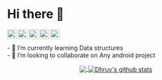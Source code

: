 # Hi there 👋

<a href="https://www.linkedin.com/in/dhruv-garg-7957911ab/">
  <img align="left" alt=" Linkedin" width="22px" src="https://cdn.jsdelivr.net/npm/simple-icons@v3/icons/linkedin.svg" />
</a>
<a href="https://github.com/akuma-dhruv">
  <img align="left" alt=" GitHub" width="22px" src="https://cdn.jsdelivr.net/npm/simple-icons@v3/icons/github.svg" />
</a>
<a href="mailto:dhruvgarg79@gmail.com">
  <img align="left" alt=" Mail" width="22px" src="https://cdn.jsdelivr.net/npm/simple-icons@v3/icons/gmail.svg" />
</a>
<a href="https://www.instagram.com/flummoxed_bamboozle/">
  <img align="left" alt=" Instagram" width="22px" src="https://cdn.jsdelivr.net/npm/simple-icons@v3/icons/instagram.svg" />
</a>
<a href="https://www.hackerrank.com/akuma_Dhruv">
  <img align="left" alt=" HackerRank" width="22px" src="https://cdn.jsdelivr.net/npm/simple-icons@v3/icons/hackerrank.svg" />
</a>
<br></br>
- 🌱 I’m currently learning Data structures <br>
- 👯 I’m looking to collaborate on Any android project
<p align="center">
<a href = " ">
  <img align="center" src="https://github-readme-stats.vercel.app/api/top-langs/?username=akuma-dhruv&theme=synthwave" />
  <img align="center" src="https://github-readme-stats.vercel.app/api?username=akuma-dhruv&show_icons=true&theme=synthwave" alt="Dhruv's github stats"/>
</a>
</p>
<br></br>
<!--
**akuma-Dhruv/akuma-dhruv** is a ✨ _special_ ✨ repository because its `README.md` (this file) appears on your GitHub profile.

Here are some ideas to get you started:

- 🔭 I’m currently working on ...
- 👯 I’m looking for help in Tries <br>
- 👯 I’m looking to collaborate on ...
- 🤔 I’m looking for help with ...
- 💬 Ask me about ...
- 📫 How to reach me: ...
- 😄 Pronouns: ...
- ⚡ Fun fact: ...
-->
